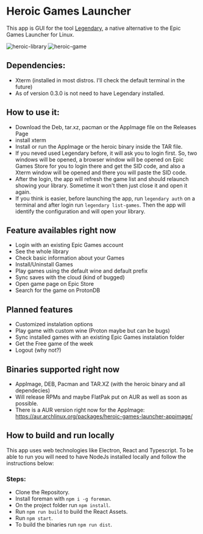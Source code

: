 # Heroic Games Launcher

This app is GUI for the tool [Legendary](https://github.com/derrod/legendary), a native alternative to the Epic Games Launcher for Linux.

![heroic-library](https://user-images.githubusercontent.com/26871415/103409170-c68f6b00-4b65-11eb-8d79-ba5ae1a58e74.png)
![heroic-game](https://user-images.githubusercontent.com/26871415/103409190-e3c43980-4b65-11eb-8980-dd675420e867.png)

## Dependencies:
- Xterm (installed in most distros. I'll check the default terminal in the future)
- As of version 0.3.0 is not need to have Legendary installed.

## How to use it:
- Download the Deb, tar.xz, pacman or the AppImage file on the Releases Page
- install xterm
- Install or run the AppImage or the heroic binary inside the TAR file.
- If you neved used Legendary before, it will ask you to login first. So, two windows will be opened, a browser window will be opened on Epic Games Store for you to login there and get the SID code, and also a Xterm window will be opened and there you will paste the SID code.
- After the login, the app will refresh the game list and should relaunch showing your library. Sometime it won't then just close it and open it again.
- If you think is easier, before launching the app, run `legendary auth` on a terminal and after login run `legendary list-games`. Then the app will identify the configuration and will open your library.

## Feature availables right now
- Login with an existing Epic Games account
- See the whole library
- Check basic information about your Games
- Install/Uninstall Games
- Play games using the default wine and default prefix
- Sync saves with the cloud (kind of bugged)
- Open game page on Epic Store
- Search for the game on ProtonDB

## Planned features
- Customized instalation options
- Play game with custom wine (Proton maybe but can be bugs)
- Sync installed games with an existing Epic Games instalation folder
- Get the Free game of the week
- Logout (why not?)

## Binaries supported right now
- AppImage, DEB, Pacman and TAR.XZ (with the heroic binary and all dependecies)
- Will release RPMs and maybe FlatPak put on AUR as well as soon as possible.
- There is a AUR version right now for the AppImage: https://aur.archlinux.org/packages/heroic-games-launcher-appimage/

## How to build and run locally

This app uses web technologies like Electron, React and Typescript.
To be able to run you will need to have NodeJs installed locally and follow the instructions below:

### Steps:
  - Clone the Repository.
  - Install foreman with `npm i -g foreman`.
  - On the project folder run `npm install`.
  - Run `npm run build` to build the React Assets.
  - Run `npm start`.
  - To build the binaries run `npm run dist`.
